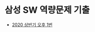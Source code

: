 # 삼성 SW 역량문제 기출

- [2020 상반기 오후 1번](https://github.com/minSsan/algorithm/tree/main/%EC%82%BC%EC%84%B1SW%EC%97%AD%EB%9F%89%EA%B8%B0%EC%B6%9C/240912)
